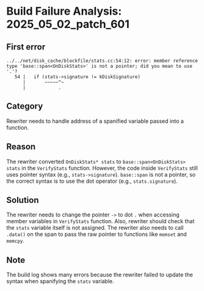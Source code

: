 # Build Failure Analysis: 2025_05_02_patch_601

## First error

```
../../net/disk_cache/blockfile/stats.cc:54:12: error: member reference type 'base::span<OnDiskStats>' is not a pointer; did you mean to use '.'?
   54 |   if (stats->signature != kDiskSignature)
      |       ~~~~~^~
      |            .
```

## Category
Rewriter needs to handle address of a spanified variable passed into a function.

## Reason
The rewriter converted `OnDiskStats* stats` to `base::span<OnDiskStats> stats` in the `VerifyStats` function. However, the code inside `VerifyStats` still uses pointer syntax (e.g., `stats->signature`). `base::span` is not a pointer, so the correct syntax is to use the dot operator (e.g., `stats.signature`).

## Solution
The rewriter needs to change the pointer `->` to dot `.` when accessing member variables in `VerifyStats` function. Also, rewriter should check that the `stats` variable itself is not assigned. The rewriter also needs to call `.data()` on the span to pass the raw pointer to functions like `memset` and `memcpy`.

## Note
The build log shows many errors because the rewriter failed to update the syntax when spanifying the `stats` variable.